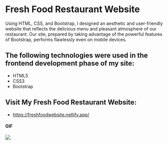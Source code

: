 <h1>Fresh Food Restaurant Website</h1>

Using HTML, CSS, and Bootstrap, I designed an aesthetic and user-friendly website that reflects the delicious menu and pleasant atmosphere of our restaurant. Our site, prepared by taking advantage of the powerful features of Bootstrap, performs flawlessly even on mobile devices.

<h2> The following technologies were used in the frontend development phase of my site: </h2>

- HTML5
- CSS3
- Bootstrap

<h2> Visit My Fresh Food Restaurant Website: </h2>

- https://freshfoodwebsite.netlify.app/

<h4>GIF</h4>

![](images/myfreshfoodwebsite.gif)
